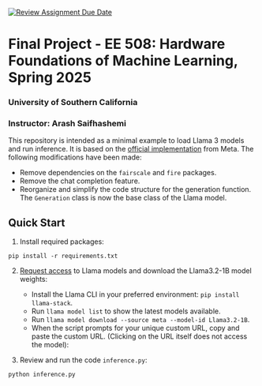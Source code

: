 [![Review Assignment Due Date](https://classroom.github.com/assets/deadline-readme-button-22041afd0340ce965d47ae6ef1cefeee28c7c493a6346c4f15d667ab976d596c.svg)](https://classroom.github.com/a/EGdfNYCw)
# Final Project - EE 508: Hardware Foundations of Machine Learning, Spring 2025
### University of Southern California
### Instructor: Arash Saifhashemi

This repository is intended as a minimal example to load Llama 3 models and run inference. It is based on the [official implementation](https://github.com/meta-llama/llama3) from Meta.
The following modifications have been made:

* Remove dependencies on the `fairscale` and `fire` packages.
* Remove the chat completion feature.
* Reorganize and simplify the code structure for the generation function. The `Generation` class is now the base class of the Llama model.
    

## Quick Start
1. Install required packages:

```
pip install -r requirements.txt
```

2. [Request access](https://www.llama.com/llama-downloads/) to Llama models and download the Llama3.2-1B model weights:
    * Install the Llama CLI in your preferred environment: `pip install llama-stack`.
    * Run `llama model list` to show the latest models available.
    * Run `llama model download --source meta --model-id Llama3.2-1B`.
    * When the script prompts for your unique custom URL, copy and paste the custom URL. (Clicking on the URL itself does not access the model):

3. Review and run the code `inference.py`:

```
python inference.py
```